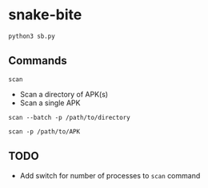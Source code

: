 # snake-bite

`python3 sb.py`

## Commands

`scan`
+ Scan a directory of APK(s)
+ Scan a single APK

`scan --batch -p /path/to/directory`

`scan -p /path/to/APK`

## TODO
+ Add switch for number of processes to `scan` command
